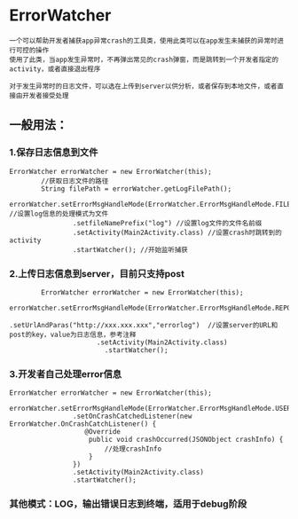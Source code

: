 ErrorWatcher
==================
    一个可以帮助开发者捕获app异常crash的工具类，使用此类可以在app发生未捕获的异常时进行可控的操作
    使用了此类，当app发生异常时，不再弹出常见的crash弹窗，而是跳转到一个开发者指定的activity，或者直接退出程序

    对于发生异常时的日志文件，可以选在上传到server以供分析，或者保存到本地文件，或者直接由开发者接受处理

一般用法：
------------------
### 1.保存日志信息到文件

    ErrorWatcher errorWatcher = new ErrorWatcher(this);
            //获取日志文件的路径
            String filePath = errorWatcher.getLogFilePath();
            errorWatcher.setErrorMsgHandleMode(ErrorWatcher.ErrorMsgHandleMode.FILE)  //设置log信息的处理模式为文件
                    .setfileNamePrefix("log") //设置log文件的文件名前缀
                    .setActivity(Main2Activity.class) //设置crash时跳转到的activity
                    .startWatcher(); //开始监听捕获
                
### 2.上传日志信息到server，目前只支持post
		    ErrorWatcher errorWatcher = new ErrorWatcher(this);
        		    errorWatcher.setErrorMsgHandleMode(ErrorWatcher.ErrorMsgHandleMode.REPORT_TO_SERVER)
                		    .setUrlAndParas("http://xxx.xxx.xxx","errorlog")  //设置server的URL和post的key，value为日志信息，参考注释
                	      .setActivity(Main2Activity.class)
                		    .startWatcher();
                
### 3.开发者自己处理error信息

    ErrorWatcher errorWatcher = new ErrorWatcher(this);
            errorWatcher.setErrorMsgHandleMode(ErrorWatcher.ErrorMsgHandleMode.USER)
                    .setOnCrashCatchedListener(new ErrorWatcher.OnCrashCatchListener() {
                       @Override
                        public void crashOccurred(JSONObject crashInfo) {
                            //处理crashInfo
                        }
                    })
                    .setActivity(Main2Activity.class)
                    .startWatcher();

### 其他模式：LOG，输出错误日志到终端，适用于debug阶段
          
